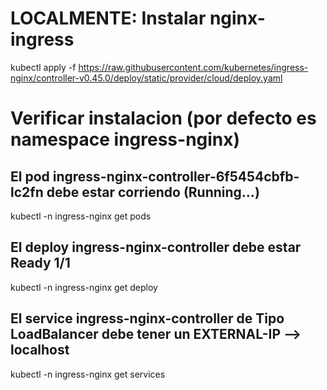 # **LOCALMENTE:** Instalar nginx-ingress

kubectl apply -f https://raw.githubusercontent.com/kubernetes/ingress-nginx/controller-v0.45.0/deploy/static/provider/cloud/deploy.yaml

# Verificar instalacion (por defecto es namespace ingress-nginx)

## El pod ingress-nginx-controller-6f5454cbfb-lc2fn debe estar corriendo (Running...)
kubectl -n ingress-nginx get pods

## El deploy ingress-nginx-controller debe estar Ready 1/1
kubectl -n ingress-nginx get deploy

## El service ingress-nginx-controller de Tipo LoadBalancer debe tener un EXTERNAL-IP --> localhost
kubectl -n ingress-nginx get services



